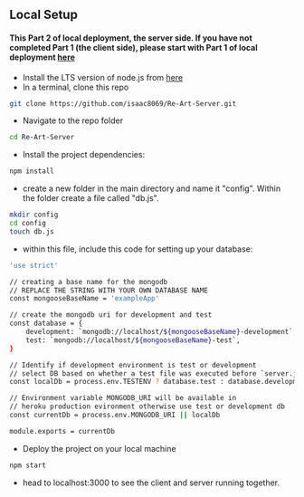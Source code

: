## Local Setup

#### This Part 2 of local deployment, the server side. If you have not completed Part 1 (the client side), please start with Part 1 of local deployment [here](https://github.com/isaac8069/Re-Art-Client)

- Install the LTS version of node.js from [here](https://nodejs.org/en/)
- In a terminal, clone this repo

```sh
git clone https://github.com/isaac8069/Re-Art-Server.git
```

- Navigate to the repo folder

```sh
cd Re-Art-Server
```

- Install the project dependencies:

```sh
npm install
```

- create a new folder in the main directory and name it "config". Within the folder create a file called "db.js".

```sh
mkdir config
cd config
touch db.js
```

- within this file, include this code for setting up your database:

```sh
'use strict'

// creating a base name for the mongodb
// REPLACE THE STRING WITH YOUR OWN DATABASE NAME
const mongooseBaseName = 'exampleApp'

// create the mongodb uri for development and test
const database = {
	development: `mongodb://localhost/${mongooseBaseName}-development`,
	test: `mongodb://localhost/${mongooseBaseName}-test`,
}

// Identify if development environment is test or development
// select DB based on whether a test file was executed before `server.js`
const localDb = process.env.TESTENV ? database.test : database.development

// Environment variable MONGODB_URI will be available in
// heroku production evironment otherwise use test or development db
const currentDb = process.env.MONGODB_URI || localDb

module.exports = currentDb
```

- Deploy the project on your local machine

```sh
npm start
```

- head to localhost:3000 to see the client and server running together.